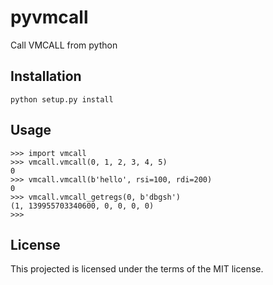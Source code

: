 # pyvmcall

Call VMCALL from python

## Installation

    python setup.py install

## Usage

    >>> import vmcall
    >>> vmcall.vmcall(0, 1, 2, 3, 4, 5)
    0
    >>> vmcall.vmcall(b'hello', rsi=100, rdi=200)
    0
    >>> vmcall.vmcall_getregs(0, b'dbgsh')
    (1, 139955703340600, 0, 0, 0, 0)
    >>>

## License

This projected is licensed under the terms of the MIT license.
